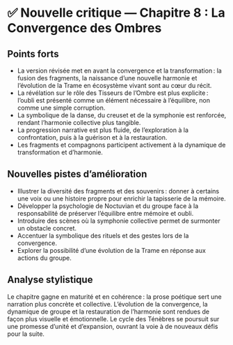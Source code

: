 # ✅ Nouvelle critique — Chapitre 8 : La Convergence des Ombres

## Points forts
- La version révisée met en avant la convergence et la transformation : la fusion des fragments, la naissance d’une nouvelle harmonie et l’évolution de la Trame en écosystème vivant sont au cœur du récit.
- La révélation sur le rôle des Tisseurs de l’Ombre est plus explicite : l’oubli est présenté comme un élément nécessaire à l’équilibre, non comme une simple corruption.
- La symbolique de la danse, du creuset et de la symphonie est renforcée, rendant l’harmonie collective plus tangible.
- La progression narrative est plus fluide, de l’exploration à la confrontation, puis à la guérison et à la restauration.
- Les fragments et compagnons participent activement à la dynamique de transformation et d’harmonie.

## Nouvelles pistes d’amélioration
- Illustrer la diversité des fragments et des souvenirs : donner à certains une voix ou une histoire propre pour enrichir la tapisserie de la mémoire.
- Développer la psychologie de Noctuvian et du groupe face à la responsabilité de préserver l’équilibre entre mémoire et oubli.
- Introduire des scènes où la symphonie collective permet de surmonter un obstacle concret.
- Accentuer la symbolique des rituels et des gestes lors de la convergence.
- Explorer la possibilité d’une évolution de la Trame en réponse aux actions du groupe.

## Analyse stylistique
Le chapitre gagne en maturité et en cohérence : la prose poétique sert une narration plus concrète et collective. L’évolution de la convergence, la dynamique de groupe et la restauration de l’harmonie sont rendues de façon plus visuelle et émotionnelle. Le cycle des Ténèbres se poursuit sur une promesse d’unité et d’expansion, ouvrant la voie à de nouveaux défis pour la suite.